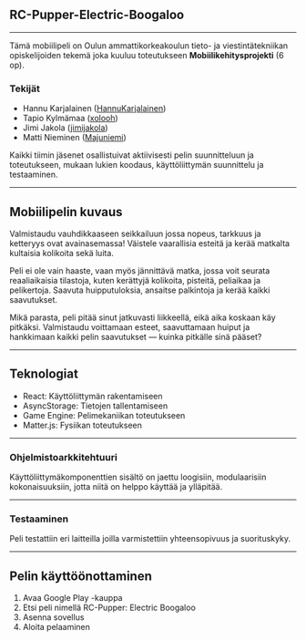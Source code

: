 
## RC-Pupper-Electric-Boogaloo
---------------------------------

Tämä mobiilipeli on Oulun ammattikorkeakoulun tieto- ja viestintätekniikan opiskelijoiden tekemä joka kuuluu toteutukseen **Mobiilikehitysprojekti** (6 op). 

### Tekijät

- Hannu Karjalainen ([HannuKarjalainen](https://github.com/HannuKarjalainen))
- Tapio Kylmämaa ([xolooh](https://github.com/xolooh))
- Jimi Jakola ([jimijakola](https://github.com/jimijakola))
- Matti Nieminen ([Majuniemi](https://github.com/Majuniemi))

Kaikki tiimin jäsenet osallistuivat aktiivisesti pelin suunnitteluun ja toteutukseen, mukaan lukien koodaus, käyttöliittymän suunnittelu ja testaaminen.

---------------------------------

## Mobiilipelin kuvaus
Valmistaudu vauhdikkaaseen seikkailuun jossa nopeus, tarkkuus ja ketteryys ovat avainasemassa! Väistele vaarallisia esteitä ja kerää matkalta kultaisia kolikoita sekä luita.

Peli ei ole vain haaste, vaan myös jännittävä matka, jossa voit seurata reaaliaikaisia tilastoja, kuten kerättyjä kolikoita, pisteitä, peliaikaa ja pelikertoja. Saavuta huipputuloksia, ansaitse palkintoja ja kerää kaikki saavutukset.

Mikä parasta, peli pitää sinut jatkuvasti liikkeellä, eikä aika koskaan käy pitkäksi. Valmistaudu voittamaan esteet, saavuttamaan huiput ja hankkimaan kaikki pelin saavutukset — kuinka pitkälle sinä pääset?

---------------------------------

## Teknologiat
- React: Käyttöliittymän rakentamiseen
- AsyncStorage: Tietojen tallentamiseen
- Game Engine: Pelimekaniikan toteutukseen
- Matter.js: Fysiikan toteutukseen

---------------------------------

### Ohjelmistoarkkitehtuuri
Käyttöliittymäkomponenttien sisältö on jaettu loogisiin, modulaarisiin kokonaisuuksiin, jotta niitä on helppo käyttää ja ylläpitää. 

---------------------------------

### Testaaminen 
Peli testattiin eri laitteilla joilla varmistettiin yhteensopivuus ja suorituskyky.

---------------------------------

## Pelin käyttöönottaminen

1.	Avaa Google Play -kauppa
2.	Etsi peli nimellä RC-Pupper: Electric Boogaloo
3.	Asenna sovellus
4.	Aloita pelaaminen
